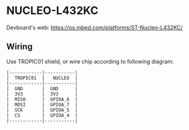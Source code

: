 # NUCLEO-L432KC

Devboard's web: https://os.mbed.com/platforms/ST-Nucleo-L432KC/


## Wiring

Use TROPIC01 shield, or wire chip according to following diagram:

```
|------------|-----------|
|  TROPIC01  |   NUCLEO  |
|------------|-----------|
|  GND       |  GND      |
|  3V3       |  3V3      |
|  MISO      |  GPIOA_6  |
|  MOSI      |  GPIOA_7  |
|  SCK       |  GPIOA_5  |
|  CS        |  GPIOA_4  |
|------------|-----------|
```
